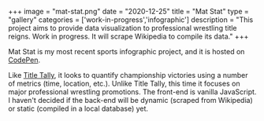 +++
image = "mat-stat.png"
date = "2020-12-25"
title = "Mat Stat"
type = "gallery"
categories = ['work-in-progress','infographic']
description = "This project aims to provide data visualization to professional wrestling title reigns. Work in progress. It will scrape Wikipedia to compile its data."
+++

Mat Stat is my most recent sports infographic project, and it is hosted on [CodePen](https://cdpn.io/robpetrin/debug/vYmJVdz). 

Like [Title Tally](/portfolio/title-tally), it looks to quantify championship victories using a number of metrics (time, location, etc.). Unlike Title Tally, this time it focuses on major professional wrestling promotions. The front-end is vanilla JavaScript. I haven't decided if the back-end will be dynamic (scraped from Wikipedia) or static (compiled in a local database) yet.
